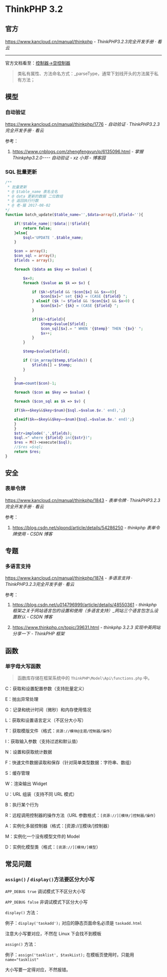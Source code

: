 # ThinkPHP 3.2

## 官方

https://www.kancloud.cn/manual/thinkphp - *ThinkPHP3.2.3完全开发手册 · 看云*

---

官方文档看至：[控制器->空控制器](https://www.kancloud.cn/manual/thinkphp/1724)

> 类私有属性、方法命名方式：_parseType，通常下划线开头的方法属于私有方法；

## 模型

### 自动验证

https://www.kancloud.cn/manual/thinkphp/1776 - *自动验证 · ThinkPHP3.2.3完全开发手册 · 看云*

参考：

1. https://www.cnblogs.com/zhengfengyun/p/6135096.html - *掌握 Thinkphp3.2.0---- 自动验证 - xz 小郑 - 博客园*

### SQL 批量更新

```php
/**
 * 批量更新
 * @ $table_name 表名全名
 * @ data 更新的数据 二位数组
 * @ 返回执行行数
 * @ 老-猫 2017-08-02
*/
function batch_update($table_name='',$data=array(),$field=''){

    if(!$table_name||!$data||!$field){
        return false;
    }else{
        $sql='UPDATE '.$table_name;
    }

    $con = array();
    $con_sql = array();
    $fields = array();

    foreach ($data as $key => $value) {

        $x=0;
        foreach ($value as $k => $v) {

            if ($k!=$field && !$con[$x] && $x==0){
                $con[$x]=" set {$k} = (CASE {$field} ";
            } elseif ($k != $field && !$con[$x] && $x>0) {
                $con[$x]=" {$k} = (CASE {$field} ";
            }

            if($k!=$field){
                $temp=$value[$field];
                $con_sql[$x].= " WHEN '{$temp}' THEN '{$v}' ";
                $x++;
            }
        }

        $temp=$value[$field];

        if (!in_array($temp,$fields)) {
            $fields[] = $temp;
        } 
    
    }
    $num=count($con)-1;

    foreach ($con as $key => $value) {

    foreach ($con_sql as $k => $v) {

    if($k==$key&&$key<$num){$sql.=$value.$v.' end),';}

    elseif($k==$key&&$key==$num){$sql.=$value.$v.' end)';}
    }
    }
    $str=implode(',',$fields);
    $sql.=" where {$field} in({$str})";
    $res = M()->execute($sql);
    //$res =$sql;
    return $res;
}
```

## 安全

### 表单令牌

https://www.kancloud.cn/manual/thinkphp/1843 - *表单令牌 · ThinkPHP3.2.3完全开发手册 · 看云*

参考：

1. https://blog.csdn.net/slpond/article/details/54286250 - *thinkphp 表单令牌使用 - CSDN 博客*

## 专题

### 多语言支持

https://www.kancloud.cn/manual/thinkphp/1874 - *多语言支持 · ThinkPHP3.2.3完全开发手册 · 看云*

参考：

1. https://blog.csdn.net/u014796999/article/details/48550361 - *thinkphp 框架之关于网站语言包的设置和使用（多语言支持）_网站三个语言包怎么设置默认 - CSDN 博客*

2. https://www.thinkphp.cn/topic/39631.html - *thinkphp 3.2.3 实现中英网站分享一下 - ThinkPHP 框架*

## 函数

### 单字母大写函数

> 函数库存储在框架系统中的 `ThinkPHP\Model\Api\functions.php` 中。

C：获取和设置配置参数（支持批量定义）

E：抛出异常处理

G：记录和统计时间（微秒）和内存使用情况

L：获取和设置语言定义（不区分大小写）

T：获取模版文件（格式：`资源://模块@主题/控制器/操作`）

I：获取输入参数（支持过滤和默认值）

N：设置和获取统计数据

F：快速文件数据读取和保存（针对简单类型数据：字符串、数组）

S：缓存管理

W：渲染输出 Widget

U：URL 组装（支持不同 URL 模式）

B：执行某个行为

R：远程调用控制器的操作方法（URL 参数格式：`[资源://][模块/]控制器/操作`）

A：实例化多层控制器（格式：[资源://][模块/]控制器）

M：实例化一个没有模型文件的 Model

D：实例化模型类（格式：`[资源://][模块/]模型`）

## 常见问题

### `assign()` / `display()`方法要区分大小写

`APP_DEBUG true` 调试模式下不区分大小写

`APP_DEBUG false` 非调试模式下区分大小写

`display()` 方法：

例子：`display('taskadd');` 对应的静态页面命名必须是 `taskadd.html`

注意大小写要对应，不然在 Linux 下会找不到模板

`assign()` 方法：

例子：`assign('tasklist', $taskList);` 在模板页使用时，只能用 `name="tasklist"`

大小写要一定得对应，不然报错。
